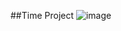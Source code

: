 ##Time Project 
![image](https://user-images.githubusercontent.com/56520139/221604153-03523a19-addd-4c65-b6b1-5162876db47b.png)
